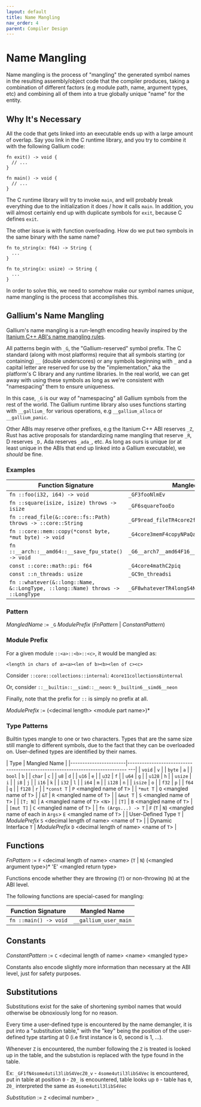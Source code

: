 ```yaml
---
layout: default
title: Name Mangling
nav_order: 4
parent: Compiler Design
---
```


# Name Mangling
Name mangling is the process of "mangling" the generated symbol names in the
resulting assembly/object code that the compiler produces, taking a combination
of different factors (e.g module path, name, argument types, etc) and combining
all of them into a true globally unique "name" for the entity. 

## Why It's Necessary
All the code that gets linked into an executable ends up with a large amount of overlap. Say you
link in the C runtime library, and you try to combine it with the following Gallium code:

```
fn exit() -> void {
  // ...
}

fn main() -> void {
  // ...
}
```

The C runtime library will try to invoke `main`, and will probably break everything
due to the initialization it does / how it calls `main`. In addition, you will almost certainly
end up with duplicate symbols for `exit`, because C defines `exit`. 

The other issue is with function overloading. How do we put two symbols in the same binary with the same name?

```
fn to_string(x: f64) -> String { 
  ...
}

fn to_string(x: usize) -> String {
  ...
}
```

In order to solve this, we need to somehow make our symbol names *unique*, name mangling is the process
that accomplishes this. 

## Gallium's Name Mangling
Gallium's name mangling is a run-length encoding heavily inspired by 
the [Itanium C++ ABI's name mangling rules](https://itanium-cxx-abi.github.io/cxx-abi/abi.html#mangling).

All patterns begin with `_G`, the "Gallium-reserved" symbol prefix. The C standard 
(along with most platforms) require that all symbols starting (or containing) `__` (double
underscores) or any symbols beginning with `_` and a capital letter are reserved for use 
by the "implementation," aka the platform's C library and any runtime libraries. In the 
real world, we can get away with using these symbols as long as we're consistent with 
"namespacing" them to ensure uniqueness. 

In this case, `_G` is our way of "namespacing" all Gallium symbols from the rest of the world. 
The Gallium runtime library also uses functions starting with `__gallium_` for various
operations, e.g `__gallium_alloca` or `__gallium_panic`. 

Other ABIs may reserve other prefixes, e.g the Itanium C++ ABI reserves `_Z`, 
Rust has active proposals for standardizing name mangling that reserve `_R`,
D reserves `_D,` Ada reserves `_ada_`, etc. As long as ours is unique (or at
least unique in the ABIs that end up linked into a Gallium executable), we *should* be fine.

### Examples
| Function Signature                                                              | Mangled Name                                  |
|---------------------------------------------------------------------------------|-----------------------------------------------|
| `fn ::foo(i32, i64) -> void`                                                    | `_GF3fooNlmEv`                                |
| `fn ::square(isize, isize) throws -> isize`                                     | `_GF6squareTooEo`                             |
| `fn ::read_file(&::core::fs::Path) throws -> ::core::String`                    | `_GF9read_fileTR4core2fsS4PathE4coreS6String` |
| `fn ::core::mem::copy(*const byte, *mut byte) -> void`                          | `_G4core3memF4copyNPaQaEv`                    |
| `fn ::__arch::__amd64::__save_fpu_state() -> void`                              | `_G6__arch7__amd64F16__save_fpu_stateNEv`     |
| `const ::core::math::pi: f64`                                                   | `_G4core4mathC2piq`                           |
| `const ::n_threads: usize`                                                      | `_GC9n_threadsi`                              |
| `fn ::whatever(&::long::Name, &::LongType, ::long::Name) throws -> ::LongType`  | `_GF8whateverTR4longS4NameRS8LongTypeZ0_EZ1_` |

### Pattern
*MangledName* := `_G` *ModulePrefix* (*FnPattern* | *ConstantPattern*) 

### Module Prefix
For a given module `::<a>::<b>::<c>`, it would be mangled as:

`<length in chars of a><a><len of b><b><len of c><c>`

Consider `::core::collections::internal`: `4core11collections8internal`

Or, consider `::__builtin::__simd::__neon`: `9__builtin6__simd6__neon`

Finally, note that the prefix for `::` is simply no prefix at all. 

*ModulePrefix* := (\<decimal length\> \<module part name\>)*

### Type Patterns
Builtin types mangle to one or two characters. Types that are the same 
size still mangle to different symbols, due to the fact that they can 
be overloaded on. User-defined types are identified by their names. 

| Type                  | Mangled Name                                                                    |
|-----------------------|----------------------------------------------------------------------------- ---|
| `void`                | `v`                                                                             |
| `byte`                | `a`                                                                             |
| `bool`                | `b`                                                                             |
| `char`                | `c`                                                                             |
| `u8`                  | `d`                                                                             |
| `u16`                 | `e`                                                                             |
| `u32`                 | `f`                                                                             |
| `u64`                 | `g`                                                                             |
| `u128`                | `h`                                                                             |
| `usize`               | `i`                                                                             |
| `i8`                  | `j`                                                                             |
| `i16`                 | `k`                                                                             |
| `i32`                 | `l`                                                                             |
| `i64`                 | `m`                                                                             |
| `i128`                | `n`                                                                             |
| `isize`               | `o`                                                                             |
| `f32`                 | `p`                                                                             |
| `f64`                 | `q`                                                                             |
| `f128`                | `r`                                                                             |
| `*const T`            | `P` \<mangled name of `T`\>                                                     |
| `*mut T`              | `Q` \<mangled name of `T`\>                                                     |
| `&T`                  | `R` \<mangled name of `T`\>                                                     |
| `&mut T`              | `S` \<mangled name of `T`\>                                                     |
| `[T; N]`              | `A` \<mangled name of `T`\> \<`N`\>                                             |
| `[T]`                 | `B` \<mangled name of `T`\>                                                     |
| `[mut T]`             | `C` \<mangled name of `T`\>                                                     |
| `fn (Args...) -> T`   | `F` (`T` \| `N`) \<mangled name of each in `Args`\> `E` \<mangled name of `T`\> |
| User-Defined Type `T` | *ModulePrefix* `S` \<decimal length of name\> \<name of `T`\>                   |
| Dynamic Interface `T` | *ModulePrefix* `D` \<decimal length of name\> \<name of `T`\>                   |

## Functions
*FnPattern* :=  `F` \<decimal length of name\> \<name\> (`T` | `N`) (\<mangled argument type\>)* 'E' \<mangled return type\> 

Functions encode whether they are throwing (`T`) or non-throwing (`N`) at the ABI level.

The following functions are special-cased for mangling:

| Function Signature    | Mangled Name          |
|-----------------------|-----------------------|
| `fn ::main() -> void` | `__gallium_user_main` |

## Constants
*ConstantPattern* := `C` \<decimal length of name\> \<name\> \<mangled type\>

Constants also encode slightly more information than necessary at the ABI level, just for safety
purposes. 

## Substitutions
Substitutions exist for the sake of shortening symbol names that would otherwise
be obnoxiously long for no reason.

Every time a user-defined type is encountered by the name demangler, 
it is put into a "substitution table," with the "key" being the position
of the user-defined type starting at 0 (i.e first instance is 0, second 
is 1, ...).

Whenever `Z` is encountered, the number following the `Z` is treated 
is looked up in the table, and the substution is replaced with the type 
found in the table. 

Ex: `_GF1fN4some4util3libS4VecZ0_v`
    - `4some4util3libS4Vec` is encountered, put in table at position `0` 
    - `Z0_` is encountered, table looks up `0`
    - table has `0`, `Z0_` interpreted the same as `4some4util3libS4Vec`

*Substitution* := `Z` \<decimal number\> `_`
